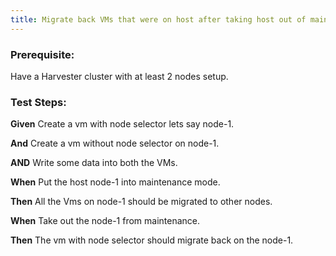 ```yaml
---
title: Migrate back VMs that were on host after taking host out of maintenance mode	
---
```

### Prerequisite:
Have a Harvester cluster with at least 2 nodes setup.

### Test Steps:
**Given** Create a vm with node selector lets say node-1.

**And** Create a vm without node selector on node-1.

**AND** Write some data into both the VMs.

**When** Put the host node-1 into maintenance mode.

**Then** All the Vms on node-1 should be migrated to other nodes.

**When** Take out the node-1 from maintenance.

**Then** The vm with node selector should migrate back on the node-1.
